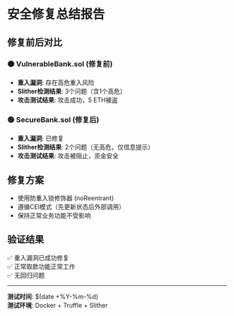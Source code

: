 # 安全修复总结报告

## 修复前后对比

### 🟠 VulnerableBank.sol (修复前)
- **重入漏洞**: 存在高危重入风险
- **Slither检测结果**: 3个问题（含1个高危）
- **攻击测试结果**: 攻击成功，5 ETH被盗

### 🟢 SecureBank.sol (修复后)  
- **重入漏洞**: 已修复
- **Slither检测结果**: 2个问题（无高危，仅信息提示）
- **攻击测试结果**: 攻击被阻止，资金安全

## 修复方案
- 使用防重入锁修饰器 (noReentrant)
- 遵循CEI模式（先更新状态后外部调用）
- 保持正常业务功能不受影响

## 验证结果
✅ 重入漏洞已成功修复  
✅ 正常取款功能正常工作  
✅ 无回归问题

---

**测试时间**: $(date +%Y-%m-%d)  
**测试环境**: Docker + Truffle + Slither